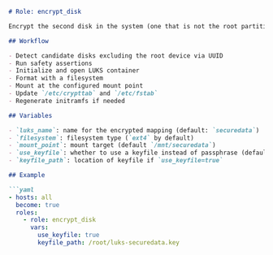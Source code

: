 ```markdown
# Role: encrypt_disk

Encrypt the second disk in the system (one that is not the root partition) using LUKS, create a filesystem, and mount it.

## Workflow

- Detect candidate disks excluding the root device via UUID
- Run safety assertions
- Initialize and open LUKS container
- Format with a filesystem
- Mount at the configured mount point
- Update `/etc/crypttab` and `/etc/fstab`
- Regenerate initramfs if needed

## Variables

- `luks_name`: name for the encrypted mapping (default: `securedata`)
- `filesystem`: filesystem type (`ext4` by default)
- `mount_point`: mount target (default `/mnt/securedata`)
- `use_keyfile`: whether to use a keyfile instead of passphrase (default: `false`)
- `keyfile_path`: location of keyfile if `use_keyfile=true`

## Example

```yaml
- hosts: all
  become: true
  roles:
    - role: encrypt_disk
      vars:
        use_keyfile: true
        keyfile_path: /root/luks-securedata.key
